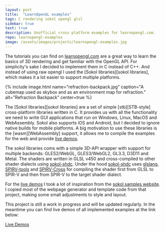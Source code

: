 ```yaml
---
layout: post
title:  "LearnOpenGL examples"
tags: C rendering sokol opengl glsl
sidebar: true
text: true
description: Unofficial cross platform examples for learnopengl.com.
repo: learnopengl-examples
image: /assets/images/projects/learnopengl-examples.jpg
---
```

The tutorials you can find on [learnopengl.com][learnopengl] are a great way
to learn the basics of 3D rendering and get familiar with the OpenGL API. 
For simplicity's sake  I decided to implement them in C instead of C++. 
And instead of using raw opengl I used the [Sokol libraries][sokol libraries],
which makes it a lot easier to support multiple platforms.

{% include image.html
name="refraction-backpack.jpg"
caption="A cubemap used as skybox and as an environment map for refraction."
alt="Refraction Backpack"
center=true
%}

The [Sokol libraries][sokol libraries] are a set of simple [stb][STB-style] 
cross-platform libraries written in C. It provides us with all the 
functionality we need to write GUI applications that run on Windows, Linux, 
MacOS and WebAssembly. Sokol also supports iOS and Android, but I decided 
to ignore native builds for mobile platforms. A big motivation to use 
these libraries is the [wasm][WebAssembly] support, it allows me to compile 
the examples for the web and provide [live demos][live-demos].

The sokol libraries coms with a simple 3D-API wrapper with support for 
multiple backends: GLES2/WebGL, GLES3/WebGL2, GL3.3, D3D11 and Metal. 
The shaders are written in GLSL v450 and cross-compiled to other shader
dialects using [sokol-shdc][sokol-shdc]. Under the hood 
[sokol-shdc][sokol-shdc] uses [glslang][glslang],
[SPIRV-tools][SPIRV-tools] and [SPIRV-Cross][SPIRV-Cross] for compiling
the shader first from GLSL to SPIR-V and then from SPIR-V to the target 
shader dialect. 

For the [live demos][live-demos] I took a lot of inspiration from the 
[sokol samples website][sokol-samples]. I copied most of the webpage
generator and template code from that project, making some small
adjustments to style and layout.

This project is still a work in progress and will be updated regularly.
In the meantime you can find live demos of all implemented examples at 
the link below:

[Live Demos][live-demos]

[learnopengl]: https://learnopengl.com
[sokol-libraries]: https://github.com/floooh/sokol
[stb]: https://github.com/nothings/stb
[wasm]: https://webassembly.org/
[sokol-samples]: https://floooh.github.io/sokol-html5/index.html
[live-demos]: https://www.geertarien.com/learnopengl-examples-html5/
[sokol-shdc]: https://github.com/floooh/sokol-tools/blob/master/docs/sokol-shdc.md
[glslang]: https://github.com/KhronosGroup/glslang
[SPIRV-tools]: https://github.com/KhronosGroup/SPIRV-Tools
[SPIRV-Cross]: https://github.com/KhronosGroup/SPIRV-Cross
